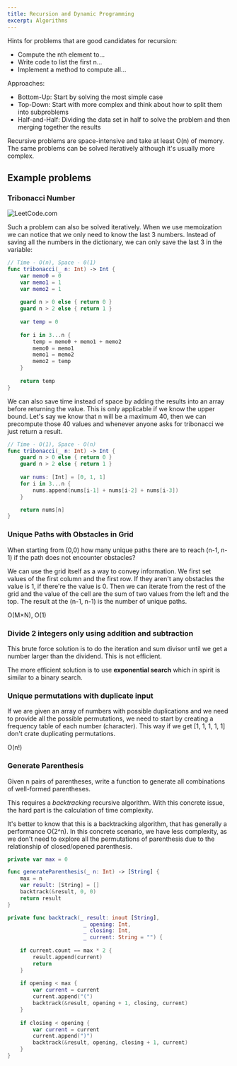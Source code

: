 ```yaml
---
title: Recursion and Dynamic Programming
excerpt: Algorithms
---
```


Hints for problems that are good candidates for recursion:
* Compute the nth element to...
* Write code to list the first n...
* Implement a method to compute all...

Approaches:
* Bottom-Up: Start by solving the most simple case
* Top-Down: Start with more complex and think about how to split them into subproblems
* Half-and-Half: Dividing the data set in half to solve the problem and then merging together the results


Recursive problems are space-intensive and take at least O(n) of memory. The same problems can be solved iteratively although it's usually more complex.

## Example problems

### Tribonacci Number

![LeetCode.com](/images/notes/b8daa97dce2af0a8feb01d20e075456e68904da809bc44e9afb26ac5a82ca17e.png)  

Such a problem can also be solved iteratively. When we use memoization we can notice that we only need to know the last 3 numbers. Instead of saving all the numbers in the dictionary, we can only save the last 3 in the variable:

```swift
// Time - O(n), Space - 0(1)
func tribonacci(_ n: Int) -> Int {
    var memo0 = 0
    var memo1 = 1
    var memo2 = 1
    
    guard n > 0 else { return 0 }
    guard n > 2 else { return 1 }
    
    var temp = 0
    
    for i in 3...n {
        temp = memo0 + memo1 + memo2
        memo0 = memo1
        memo1 = memo2
        memo2 = temp
    }
    
    return temp
}
```

We can also save time instead of space by adding the results into an array before returning the value. This is only applicable if we know the upper bound. Let's say we know that n will be a maximum 40, then we can precompute those 40 values and whenever anyone asks for tribonacci we just return a result.

```swift
// Time - O(1), Space - O(n) 
func tribonacci(_ n: Int) -> Int {
    guard n > 0 else { return 0 }
    guard n > 2 else { return 1 }
    
    var nums: [Int] = [0, 1, 1]
    for i in 3...n {
        nums.append(nums[i-1] + nums[i-2] + nums[i-3])
    } 

    return nums[n]
}
```

### Unique Paths with Obstacles in Grid

When starting from (0,0) how many unique paths there are to reach (n-1, n-1) if the path does not encounter obstacles?

We can use the grid itself as a way to convey information. We first set values of the first column and the first row. If they aren't any obstacles the value is 1, if there're the value is 0. Then we can iterate from the rest of the grid and the value of the cell are the sum of two values from the left and the top. The result at the (n-1, n-1) is the number of unique paths.

O(M×N), O(1)

### Divide 2 integers only using addition and subtraction

This brute force solution is to do the iteration and sum divisor until we get a number larger than the dividend. This is not efficient.

The more efficient solution is to use **exponential search** which in spirit is similar to a binary search. 

### Unique permutations with duplicate input

If we are given an array of numbers with possible duplications and we need to provide all the possible permutations, we need to start by creating a frequency table of each number (character). This way if we get [1, 1, 1, 1, 1] don't crate duplicating permutations.

O(n!)

### Generate Parenthesis
 
Given n pairs of parentheses, write a function to generate all combinations of well-formed parentheses.

This requires a *backtracking* recursive algorithm. With this concrete issue, the hard part is the calculation of time complexity. 

It's better to know that this is a backtracking algorithm, that has generally a performance O(2^n). In this concrete scenario, we have less complexity, as we don't need to explore all the permutations of parenthesis due to the relationship of closed/opened parenthesis.

```swift
private var max = 0

func generateParenthesis(_ n: Int) -> [String] {
    max = n
    var result: [String] = []
    backtrack(&result, 0, 0)
    return result
}

private func backtrack(_ result: inout [String],
                        _ opening: Int,
                        _ closing: Int,
                        _ current: String = "") {
                    
    if current.count == max * 2 {
        result.append(current)
        return
    }
    
    if opening < max {
        var current = current
        current.append("(")
        backtrack(&result, opening + 1, closing, current)
    }
    
    if closing < opening {
        var current = current
        current.append(")")
        backtrack(&result, opening, closing + 1, current)
    }
}
```